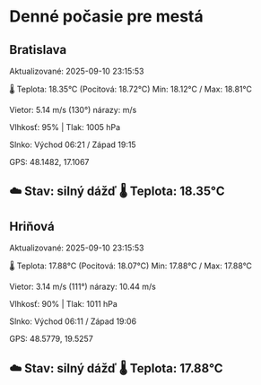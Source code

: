 ﻿# Denné počasie pre mestá

## Bratislava
Aktualizované: 2025-09-10 23:15:53

🌡️ Teplota: 18.35°C 
(Pocitová: 18.72°C)
Min: 18.12°C / Max: 18.81°C

Vietor: 5.14 m/s    (130°) 
nárazy:  m/s

Vlhkosť: 95% | Tlak: 1005 hPa

Slnko: Východ 06:21 / Západ 19:15

GPS: 48.1482, 17.1067

☁️ Stav: silný dážď        🌡️ Teplota: 18.35°C
---

## Hriňová
Aktualizované: 2025-09-10 23:15:53

🌡️ Teplota: 17.88°C 
(Pocitová: 18.07°C)
Min: 17.88°C / Max: 17.88°C

Vietor: 3.14 m/s (111°)
nárazy: 10.44 m/s

Vlhkosť: 90% | Tlak: 1011 hPa

Slnko: Východ 06:11 / Západ 19:06

GPS: 48.5779, 19.5257

☁️ Stav: silný dážď        🌡️ Teplota: 17.88°C
---
